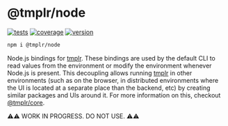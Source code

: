 # @tmplr/node

[![tests](https://github.com/loreanvictor/tmplr-node/actions/workflows/test.yml/badge.svg)](https://github.com/loreanvictor/tmplr-node/actions/workflows/test.yml)
[![coverage](https://github.com/loreanvictor/tmplr-node/actions/workflows/coverage.yml/badge.svg)](https://github.com/loreanvictor/tmplr-node/actions/workflows/coverage.yml)
[![version](https://img.shields.io/npm/v/@tmplr/node?logo=npm)](https://www.npmjs.com/package/@tmplr/node)


```bash
npm i @tmplr/node
```

Node.js bindings for [tmplr](https://github.com/loreanvictor/tmplr). These bindings are used by the default CLI to read values from the environment or modify the environment whenever Node.js is present. This decoupling allows running [tmplr](https://github.com/loreanvictor/tmplr) in other environments (such as on the browser, in distributed environments where the UI is located at a separate place than the backend, etc) by creating similar packages and UIs around it. For more information on this, checkout [@tmplr/core](https://github.com/loreanvictor/tmplr-core).

⚠️⚠️ WORK IN PROGRESS. DO NOT USE. ⚠️⚠️
